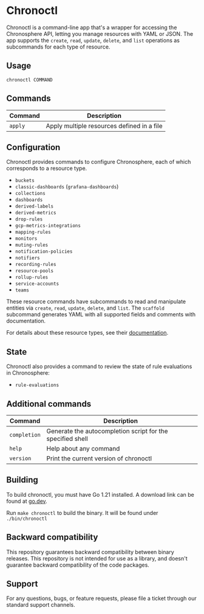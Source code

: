 # Chronoctl

Chronoctl is a command-line app that's a wrapper for accessing the Chronosphere API,
letting you manage resources with YAML or JSON. The app supports the `create`,
`read`, `update`, `delete`, and `list` operations as subcommands for each type of resource.

## Usage

`chronoctl COMMAND`

## Commands

| Command | Description |
|---------|-------------|
| `apply` | Apply multiple resources defined in a file |

## Configuration

Chronoctl provides commands to configure Chronosphere, each of which corresponds
to a resource type.

* `buckets`
* `classic-dashboards` (`grafana-dashboards`)
* `collections`
* `dashboards`
* `derived-labels`
* `derived-metrics`
* `drop-rules`
* `gcp-metrics-integrations`
* `mapping-rules`
* `monitors`
* `muting-rules`
* `notification-policies`
* `notifiers`
* `recording-rules`
* `resource-pools`
* `rollup-rules`
* `service-accounts`
* `teams`

These resource commands have subcommands to read and manipulate entities via
`create`, `read`, `update`, `delete`, and `list`.
The `scaffold` subcommand generates YAML with all supported fields and
comments with documentation.

For details about these resource types, see their
[documentation](https://docs.chronosphere.io).

## State

Chronoctl also provides a command to review the state of rule evaluations in
Chronosphere:

* `rule-evaluations`

## Additional commands

| Command | Description |
|---------|-------------|
| `completion` | Generate the autocompletion script for the specified shell |
| `help` | Help about any command |
| `version` | Print the current version of chronoctl |

## Building

To build chronoctl, you must have Go 1.21 installed. A download link can be found at
[go.dev](https://go.dev/doc/install).

Run `make chronoctl` to build the binary. It will be found under
`./bin/chronoctl`

## Backward compatibility

This repository guarantees backward compatibility between binary releases. This
repository is not intended for use as a library, and doesn't guarantee backward
compatibility of the code packages.

## Support

For any questions, bugs, or feature requests, please file a ticket through our standard support channels.
